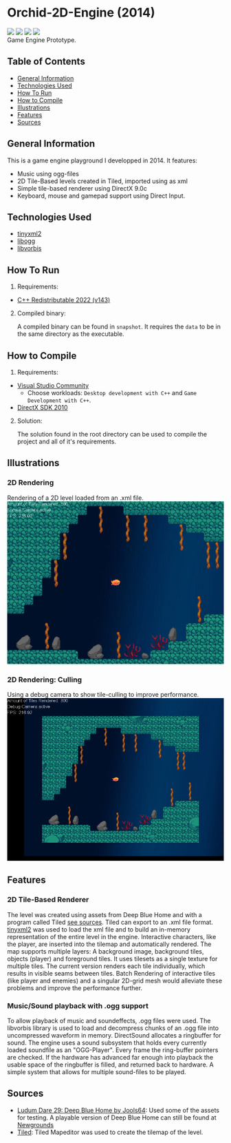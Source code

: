 # Orchid-2D-Engine (2014)
![](https://img.shields.io/badge/Code-C++-informational?style=plastic&logo=cplusplus&logoColor=white&color=283443)
![](https://img.shields.io/badge/Software-Visual_Studio-informational?style=plastic&logo=visualstudio&logoColor=white&color=283443)
![](https://img.shields.io/badge/OS-Windows-informational?style=plastic&logo=windows&logoColor=white&color=283443)
![](https://img.shields.io/badge/API-DirectX_9.0c-informational?style=plastic&logo=&logoColor=white&color=283443)
<br>
Game Engine Prototype.

## Table of Contents
  - [General Information](#general-information)
  - [Technologies Used](#technologies-used)
  - [How To Run](#how-to-run)
  - [How to Compile](#how-to-compile)
  - [Illustrations](#illustrations)
  - [Features](#features)
  - [Sources](#sources)

## General Information
This is a game engine playground I developped in 2014. It features:
- Music using ogg-files 
- 2D Tile-Based levels created in Tiled, imported using as xml
- Simple tile-based renderer using DirectX 9.0c
- Keyboard, mouse and gamepad support using Direct Input.

## Technologies Used
- [tinyxml2](https://github.com/leethomason/tinyxml2)
- [libogg](https://xiph.org/ogg/)
- [libvorbis](https://xiph.org/vorbis/)

## How To Run
1. Requirements:
- [C++ Redistributable 2022 (v143)](https://docs.microsoft.com/en-us/cpp/windows/latest-supported-vc-redist?view=msvc-170)

2. Compiled binary:

    A compiled binary can be found in `snapshot`. It requires the `data` to be in the same directory as the executable.

## How to Compile
1. Requirements:
- [Visual Studio Community](https://visualstudio.microsoft.com/de/downloads/)
  - Choose workloads: `Desktop development with C++` and `Game Development with C++`.
- [DirectX SDK 2010](https://www.microsoft.com/en-us/download/details.aspx?id=6812)

2. Solution:

    The solution found in the root directory can be used to compile the project and all of it's requirements.

## Illustrations
### 2D Rendering
Rendering of a 2D level loaded from an .xml file.
![2D Rendering](./repo/images/Level.png)

### 2D Rendering: Culling
Using a debug camera to show tile-culling to improve performance.
![Tile Culling](./repo/images/Culling.png)

## Features
### 2D Tile-Based Renderer
The level was created using assets from Deep Blue Home and with a program called Tiled [see sources](#sources). Tiled can export to an .xml file format. [tinyxml2](https://github.com/leethomason/tinyxml2) was used to load the xml file and to build an in-memory representation of the entire level in the engine. Interactive characters, like the player, are inserted into the tilemap and automatically rendered. The map supports multiple layers: A background image, background tiles, objects (player) and foreground tiles. It uses tilesets as a single texture for multiple tiles. The current version renders each tile individually, which results in visible seams between tiles. Batch Rendering of interactive tiles (like player and enemies) and a singular 2D-grid mesh would alleviate these problems and improve the performance further.

### Music/Sound playback with .ogg support
To allow playback of music and soundeffects, .ogg files were used. The libvorbis library is used to load and decompress chunks of an .ogg file into uncompressed waveform in memory. DirectSound allocates a ringbuffer for sound. The engine uses a sound subsystem that holds every currently loaded soundfile as an "OGG-Player". Every frame the ring-buffer pointers are checked. If the hardware has advanced far enough into playback the usable space of the ringbuffer is filled, and returned back to hardware. A simple system that allows for multiple sound-files to be played.

## Sources
- [Ludum Dare 29: Deep Blue Home by Jools64](https://web.archive.org/web/20170703054547/http://www.ludumdare.com/compo/ludum-dare-29/?action=preview&uid=17060): Used some of the assets for testing. A playable version of Deep Blue Home can still be found at [Newgrounds](https://www.newgrounds.com/portal/view/638327)
- [Tiled](https://www.mapeditor.org/): Tiled Mapeditor was used to create the tilemap of the level.
